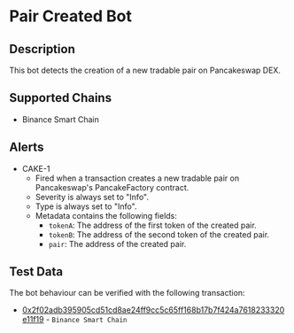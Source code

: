 # Pair Created Bot

## Description

This bot detects the creation of a new tradable pair on Pancakeswap DEX.

## Supported Chains

- Binance Smart Chain

## Alerts

- CAKE-1
  - Fired when a transaction creates a new tradable pair on Pancakeswap's PancakeFactory contract.
  - Severity is always set to "Info".
  - Type is always set to "Info". 
  - Metadata contains the following fields: 
    - `tokenA`: The address of the first token of the created pair.
    - `tokenB`: The address of the second token of the created pair.
    - `pair`: The address of the created pair.

## Test Data

The bot behaviour can be verified with the following transaction:

- [0x2f02adb395905cd51cd8ae24ff9cc5c65ff168b17b7f424a7618233320e11f19](https://www.bscscan.com/tx/0x2f02adb395905cd51cd8ae24ff9cc5c65ff168b17b7f424a7618233320e11f19) - `Binance Smart Chain`



